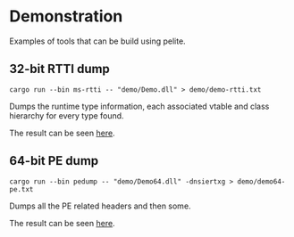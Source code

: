 Demonstration
=============

Examples of tools that can be build using pelite.

32-bit RTTI dump
----------------

`cargo run --bin ms-rtti -- "demo/Demo.dll" > demo/demo-rtti.txt`

Dumps the runtime type information, each associated vtable and class hierarchy for every type found.

The result can be seen [here](demo-rtti.txt).

64-bit PE dump
--------------

`cargo run --bin pedump -- "demo/Demo64.dll" -dnsiertxg > demo/demo64-pe.txt`

Dumps all the PE related headers and then some.

The result can be seen [here](demo64-pe.txt).
